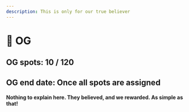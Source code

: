 ```yaml
---
description: This is only for our true believer
---
```


# 💟 OG

## OG spots: 10 / 120

## OG end date: Once all spots are assigned

#### Nothing to explain here. They believed, and we rewarded. As simple as that!
